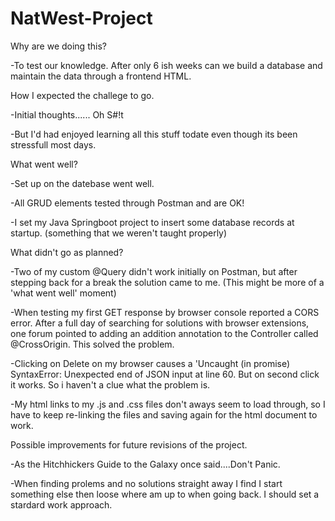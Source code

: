 # NatWest-Project

Why are we doing this?

-To test our knowledge. After only 6 ish weeks can we build a database and maintain the data through a frontend HTML.


How I expected the challege to go.

-Initial thoughts...... Oh S#!t 

-But I'd had enjoyed learning all this stuff todate even though its been stressfull most days.


What went well?

-Set up on the datebase went well.

-All GRUD elements tested through Postman and are OK!

-I set my Java Springboot project to insert some database records at startup. (something that we weren't taught properly)


What didn't go as planned?

-Two of my custom @Query didn't work initially on Postman, but after stepping back for a break the solution came to me. (This might be more of a 'what went well' moment)

-When testing my first GET response by browser console reported a CORS error. After a full day of searching for solutions with browser extensions, one forum pointed to adding 
an addition annotation to the Controller called @CrossOrigin. This solved the problem.

-Clicking on Delete on my browser causes a 'Uncaught (in promise) SyntaxError: Unexpected end of JSON input at line 60. But on second click it works. So i haven't a clue what the problem is.

-My html links to my .js and .css files don't aways seem to load through, so I have to keep re-linking the files and saving again for the html document to work.


Possible improvements for future revisions of the project.

-As the Hitchhickers Guide to the Galaxy once said....Don't Panic.

-When finding prolems and no solutions straight away I find I start something else then loose where am up to when going back. I should set a stardard work approach.

